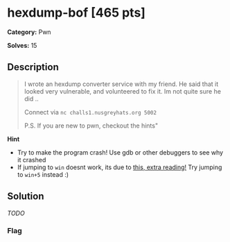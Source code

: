 # hexdump-bof [465 pts]

**Category:** Pwn

**Solves:** 15

## Description
>I wrote an hexdump converter service with my friend. He said that it looked very vulnerable, and volunteered to fix it. Im not quite sure he did ..
> 
> Connect via `nc challs1.nusgreyhats.org 5002`
> 
> P.S. If you are new to pwn, checkout the hints"

**Hint**
* Try to make the program crash! Use gdb or other debuggers to see why it crashed
* If jumping to `win` doesnt work, its due to [this, extra reading!](https://stackoverflow.com/questions/54393105/libcs-system-when-the-stack-pointer-is-not-16-padded-causes-segmentation-faul) Try jumping to `win+5` instead :)

## Solution
*TODO*
### Flag


